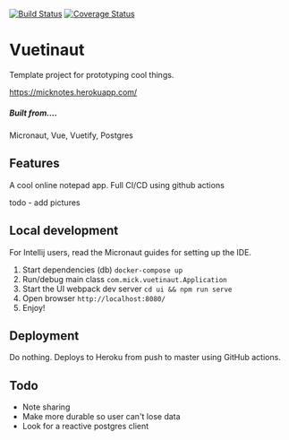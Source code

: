 [![Build Status](https://travis-ci.com/mickoallen/vuetinaut.svg?branch=master)](https://travis-ci.com/mickoallen/vuetinaut) [![Coverage Status](https://coveralls.io/repos/github/mickoallen/vuetinaut/badge.svg?branch=master)](https://coveralls.io/github/mickoallen/vuetinaut?branch=master)
# Vuetinaut

Template project for prototyping cool things.

https://micknotes.herokuapp.com/


##### Built from....
Micronaut, Vue, Vuetify, Postgres

## Features
A cool online notepad app.
Full CI/CD using github actions

todo - add pictures

## Local development
For Intellij users, read the Micronaut guides for setting up the IDE.

1. Start dependencies (db) ```docker-compose up```
2. Run/debug main class ```com.mick.vuetinaut.Application```
3. Start the UI webpack dev server ```cd ui && npm run serve```
4. Open browser ```http://localhost:8080/```
5. Enjoy!

## Deployment
Do nothing. Deploys to Heroku from push to master using GitHub actions.

## Todo
- Note sharing
- Make more durable so user can't lose data
- Look for a reactive postgres client

